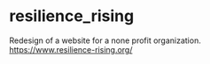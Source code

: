 # resilience_rising
Redesign of a website for a none profit organization. https://www.resilience-rising.org/ 
